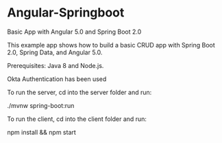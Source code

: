 # Angular-Springboot

Basic App with Angular 5.0 and Spring Boot 2.0

This example app shows how to build a basic CRUD app with Spring Boot 2.0, Spring Data, and Angular 5.0.

Prerequisites: Java 8 and Node.js.

Okta Authentication has been used

To run the server, cd into the server folder and run:

./mvnw spring-boot:run

To run the client, cd into the client folder and run:

npm install && npm start
